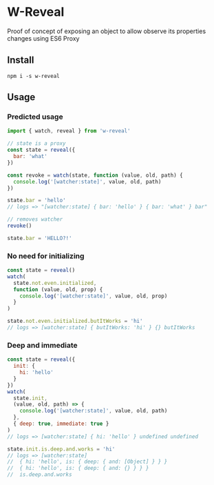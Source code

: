 # W-Reveal
Proof of concept of exposing an object to allow observe its properties changes using ES6 Proxy

## Install
```shell
npm i -s w-reveal
```

## Usage
### Predicted usage
```javascript
import { watch, reveal } from 'w-reveal'

// state is a proxy
const state = reveal({
  bar: 'what'
})

const revoke = watch(state, function (value, old, path) {
  console.log('[watcher:state]', value, old, path)
})

state.bar = 'hello'
// logs => "[watcher:state] { bar: 'hello' } { bar: 'what' } bar"

// removes watcher
revoke()

state.bar = 'HELLO?!'
```

### No need for initializing
```javascript
const state = reveal()
watch(
  state.not.even.initialized,
  function (value, old, prop) {
    console.log('[watcher:state]', value, old, prop)
  }
)

state.not.even.initialized.butItWorks = 'hi'
// logs => [watcher:state] { butItWorks: 'hi' } {} butItWorks
```

### Deep and immediate
```javascript
const state = reveal({
  init: {
    hi: 'hello'
  }
})
watch(
  state.init,
  (value, old, path) => {
    console.log('[watcher:state]', value, old, path)
  },
  { deep: true, immediate: true }
)
// logs => [watcher:state] { hi: 'hello' } undefined undefined

state.init.is.deep.and.works = 'hi'
// logs => [watcher:state]
//  { hi: 'hello', is: { deep: { and: [Object] } } }
//  { hi: 'hello', is: { deep: { and: {} } } }
//  is.deep.and.works
```
